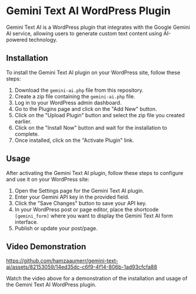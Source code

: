 # Gemini Text AI WordPress Plugin

Gemini Text AI is a WordPress plugin that integrates with the Google Gemini AI service, allowing users to generate custom text content using AI-powered technology.

## Installation

To install the Gemini Text AI plugin on your WordPress site, follow these steps:

1. Download the `gemini-ai.php` file from this repository.
2. Create a zip file containing the `gemini-ai.php` file.
3. Log in to your WordPress admin dashboard.
4. Go to the Plugins page and click on the "Add New" button.
5. Click on the "Upload Plugin" button and select the zip file you created earlier.
6. Click on the "Install Now" button and wait for the installation to complete.
7. Once installed, click on the "Activate Plugin" link.

## Usage

After activating the Gemini Text AI plugin, follow these steps to configure and use it on your WordPress site:

1. Open the Settings page for the Gemini Text AI plugin.
2. Enter your Gemini API key in the provided field.
3. Click the "Save Changes" button to save your API key.
4. In your WordPress post or page editor, place the shortcode `[gemini_form]` where you want to display the Gemini Text AI form interface.
5. Publish or update your post/page.

## Video Demonstration

https://github.com/hamzaaumerr/gemini-text-ai/assets/82153059/14ed35dc-c6f9-4f14-806b-1ad93cfcfa88

Watch the video above for a demonstration of the installation and usage of the Gemini Text AI WordPress plugin.
